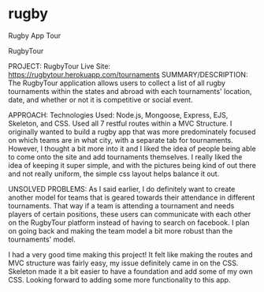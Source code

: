 # rugby
Rugby App Tour


RugbyTour

PROJECT: RugbyTour Live Site: https://rugbytour.herokuapp.com/tournaments SUMMARY/DESCRIPTION: The RugbyTour application allows users to collect a list of all rugby tournaments within the states and abroad with each tournaments' location, date, and whether or not it is competitive or social event.

APPROACH: Technologies Used: Node.js, Mongoose, Express, EJS, Skeleton, and CSS. Used all 7 restful routes within a MVC Structure. I originally wanted to build a rugby app that was more predominately focused on which teams are in what city, with a separate tab for tournaments. However, I thought a bit more into it and I liked the idea of people being able to come onto the site and add tournaments themselves. I really liked the idea of keeping it super simple, and with the pictures being kind of out there and not really uniform, the simple css layout helps balance it out.

UNSOLVED PROBLEMS: As I said earlier, I do definitely want to create another model for teams that is geared towards their attendance in different tournaments. That way if a team is attending a tournament and needs players of certain positions, these users can communicate with each other on the RugbyTour platform instead of having to search on facebook. I plan on going back and making the team model a bit more robust than the tournaments' model.

I had a very good time making this project! It felt like making the routes and MVC structure was fairly easy, my issue definitely came in on the CSS. Skeleton made it a bit easier to have a foundation and add some of my own CSS. Looking forward to adding some more functionality to this app.
